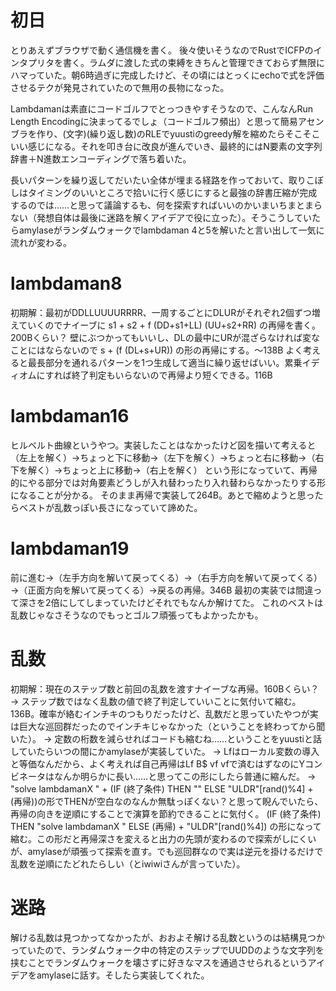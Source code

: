 # 初日
とりあえずブラウザで動く通信機を書く。
後々使いそうなのでRustでICFPのインタプリタを書く。ラムダに渡した式の束縛をきちんと管理できておらず無限にハマっていた。朝6時過ぎに完成したけど、その頃にはとっくにechoで式を評価させるテクが発見されていたので無用の長物になった。

Lambdamanは素直にコードゴルフでとっつきやすそうなので、こんなんRun Length Encodingに決まってるでしょ（コードゴルフ頻出）と思って簡易アセンブラを作り、(文字)(繰り返し数)のRLEでyuustiのgreedy解を縮めたらそこそこいい感じになる。それを叩き台に改良が進んでいき、最終的にはN要素の文字列辞書＋N進数エンコーディングで落ち着いた。

長いパターンを繰り返してだいたい全体が埋まる経路を作っておいて、取りこぼしはタイミングのいいところで拾いに行く感じにすると最強の辞書圧縮が完成するのでは……と思って議論するも、何を探索すればいいのかいまいちまとまらない（発想自体は最後に迷路を解くアイデアで役に立った）。そうこうしていたらamylaseがランダムウォークでlambdaman 4と5を解いたと言い出して一気に流れが変わる。

# lambdaman8
初期解：最初がDDLLUUUURRRR、一周するごとにDLURがそれぞれ2個ずつ増えていくのでナイーブに s1 + s2 + f (DD+s1+LL) (UU+s2+RR) の再帰を書く。200Bくらい？
壁にぶつかってもいいし、DLの最中にURが混ざらなければ変なことにはならないので s + (f (DL+s+UR)) の形の再帰にする。～138B
よく考えると最長部分を通れるパターンを1つ生成して適当に繰り返せばいい。累乗イディオムにすれば終了判定もいらないので再帰より短くできる。116B

# lambdaman16
ヒルベルト曲線というやつ。実装したことはなかったけど図を描いて考えると
（左上を解く）→ちょっと下に移動→（左下を解く）→ちょっと右に移動→（右下を解く）→ちょっと上に移動→（右上を解く）
という形になっていて、再帰的にやる部分では対角要素どうしが入れ替わったり入れ替わらなかったりする形になることが分かる。
そのまま再帰で実装して264B。あとで縮めようと思ったらベストが乱数っぽい長さになっていて諦めた。

# lambdaman19
前に進む→（左手方向を解いて戻ってくる）→（右手方向を解いて戻ってくる）→（正面方向を解いて戻ってくる）→戻るの再帰。346B
最初の実装では間違って深さを2倍にしてしまっていたけどそれでもなんか解けてた。
これのベストは乱数じゃなさそうなのでもっとゴルフ頑張ってもよかったかも。

# 乱数
初期解：現在のステップ数と前回の乱数を渡すナイーブな再帰。160Bくらい？
→ ステップ数ではなく乱数の値で終了判定していいことに気付いて縮む。136B。確率が絡むインチキのつもりだったけど、乱数だと思っていたやつが実は巨大な巡回群だったのでインチキじゃなかった（ということを終わってから聞いた）。
→ 定数の桁数を減らせればコードも縮むね……ということをyuustiと話していたらいつの間にかamylaseが実装していた。
→ Lfはローカル変数の導入と等価なんだから、よく考えれば自己再帰はLf B$ vf vfで済むはずなのにYコンビネータはなんか明らかに長い……と思ってこの形にしたら普通に縮んだ。
→ "solve lambdamanX " + (IF (終了条件) THEN "" ELSE "ULDR"[rand()%4] + (再帰))の形でTHENが空白なのなんか無駄っぽくない？と思って睨んでいたら、再帰の向きを逆順にすることで演算を節約できることに気付く。 (IF (終了条件) THEN "solve lambdamanX " ELSE (再帰) + "ULDR"[rand()%4]) の形になって縮む。この形だと再帰深さを変えると出力の先頭が変わるので探索がしにくいが、amylaseが頑張って探索を直す。でも巡回群なので実は逆元を掛けるだけで乱数を逆順にたどれたらしい（とiwiwiさんが言っていた）。

# 迷路
解ける乱数は見つかってなかったが、おおよそ解ける乱数というのは結構見つかっていたので、ランダムウォーク中の特定のステップでUUDDのような文字列を挟むことでランダムウォークを壊さずに好きなマスを通過させられるというアイデアをamylaseに話す。そしたら実装してくれた。
